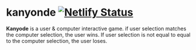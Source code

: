 # kanyonde [![Netlify Status](https://api.netlify.com/api/v1/badges/6b15f0e5-ea71-43c6-b139-f03131bff142/deploy-status)](https://app.netlify.com/sites/elegant-mayer-a5cc98/deploys)
**Kanyode** is a user & computer interactive game. if user selection matches the computer selection, the user wins. If user selection is not equal to equal to the computer selection, the user loses. 

